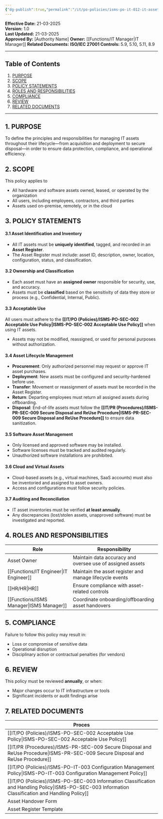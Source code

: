 ```yaml
---
{"dg-publish":true,"permalink":"/it/po-policies/isms-po-it-012-it-asset-management-policy/"}
---
```


**Effective Date:** 21-03-2025  
**Version:** 1.0  
**Last Updated:** 21-03-2025  
**Approved By:** [Authority Name]
**Owner:** [[Functions/IT Manager\|IT Manager]]
**Related Documents:**
**ISO/IEC 27001 Controls:** 5.9, 5.10, 5.11, 8.9

---
## **Table of Contents**  
1. [PURPOSE](#purpose)  
2. [SCOPE](#scope)  
3. [POLICY STATEMENTS](#policy-statement)  
4. [ROLES AND RESPONSIBILITIES](#roles-and-responsibilities)  
5. [COMPLIANCE](#compliance)  
6. [REVIEW](#review)  
7. [RELATED DOCUMENTS](#related-documents)  

---
## **1. PURPOSE**  
To define the principles and responsibilities for managing IT assets throughout their lifecycle—from acquisition and deployment to secure disposal—in order to ensure data protection, compliance, and operational efficiency.
## **2. SCOPE**
This policy applies to
- All hardware and software assets owned, leased, or operated by the organization
- All users, including employees, contractors, and third parties
- Assets used on-premise, remotely, or in the cloud

 ## **3. POLICY STATEMENTS** 
#### 3.1 Asset Identification and Inventory
- All IT assets must be **uniquely identified**, tagged, and recorded in an **Asset Register**.
- The Asset Register must include: asset ID, description, owner, location, configuration, status, and classification.
#### 3.2 Ownership and Classification
- Each asset must have an **assigned owner** responsible for security, use, and accuracy.
- Assets must be **classified** based on the sensitivity of data they store or process (e.g., Confidential, Internal, Public).
#### 3.3 Acceptable Use
All users must adhere to the **[[IT/PO (Policies)/ISMS-PO-SEC-002 Acceptable Use Policy\|ISMS-PO-SEC-002 Acceptable Use Policy]]**  when using IT assets.
- Assets may not be modified, reassigned, or used for personal purposes without authorization.

#### 3.4 Asset Lifecycle Management
- **Procurement**: Only authorized personnel may request or approve IT asset purchases.
- **Deployment**: New assets must be configured and security-hardened before use.
- **Transfer**: Movement or reassignment of assets must be recorded in the Asset Register.
- **Return**: Departing employees must return all assigned assets during offboarding.
- **Disposal**: End-of-life assets must follow the **[[IT/PR (Procedures)/ISMS-PR-SEC-009 Secure Disposal and ReUse Procedure\|ISMS-PR-SEC-009 Secure Disposal and ReUse Procedure]]** to ensure data sanitization.
#### 3.5 Software Asset Management
- Only licensed and approved software may be installed.
- Software licenses must be tracked and audited regularly.
- Unauthorized software installations are prohibited.
#### 3.6 Cloud and Virtual Assets
- Cloud-based assets (e.g., virtual machines, SaaS accounts) must also be inventoried and assigned to asset owners.
- Access and configurations must follow security policies.
#### 3.7 Auditing and Reconciliation
- IT asset inventories must be verified **at least annually**.
- Any discrepancies (lost/stolen assets, unapproved software) must be investigated and reported.
## **4. ROLES AND RESPONSIBILITIES**

| **Role**         | **Responsibility**                                        |
| ---------------- | --------------------------------------------------------- |
| Asset Owner      | Maintain data accuracy and oversee use of assigned assets |
| [[Functions/IT Engineer\|IT Engineer]]  | Maintain the asset register and manage lifecycle events   |
| [[HR/HR\|HR]]           | Ensure compliance with asset-related controls             |
| [[Functions/ISMS Manager\|ISMS Manager]] | Coordinate onboarding/offboarding asset handovers         |
## **5. COMPLIANCE**  
Failure to follow this policy may result in:
- Loss or compromise of sensitive data
- Operational disruption
- Disciplinary action or contractual penalties (for vendors)
## **6. REVIEW**  
This policy must be reviewed **annually**, or when:
- Major changes occur to IT infrastructure or tools
- Significant incidents or audit findings arise
## **7. RELATED DOCUMENTS**  

| Proces                                                             |
| ------------------------------------------------------------------ |
| [[IT/PO (Policies)/ISMS-PO-SEC-002 Acceptable Use Policy\|ISMS-PO-SEC-002 Acceptable Use Policy]]                          |
| [[IT/PR (Procedures)/ISMS-PR-SEC-009 Secure Disposal and ReUse Procedure\|ISMS-PR-SEC-009 Secure Disposal and ReUse Procedure]]            |
| [[IT/PO (Policies)/ISMS-PO-IT-003 Configuration Management Policy\|ISMS-PO-IT-003 Configuration Management Policy]]                 |
| [[IT/PO (Policies)/ISMS-PO-SEC-003 Information Classification and Handling Policy\|ISMS-PO-SEC-003 Information Classification and Handling Policy]] |
| Asset Handover Form                                                |
| Asset Register Template                                            |








